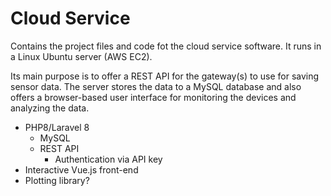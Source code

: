 # Cloud Service

Contains the project files and code fot the cloud service software. It runs in a Linux Ubuntu server (AWS EC2).

Its main purpose is to offer a REST API for the gateway(s) to use for saving sensor data. The server stores the data to a MySQL database and also offers a browser-based user interface for monitoring the devices and analyzing the data.

* PHP8/Laravel 8
	* MySQL
	* REST API
		* Authentication via API key
* Interactive Vue.js front-end
* Plotting library?
